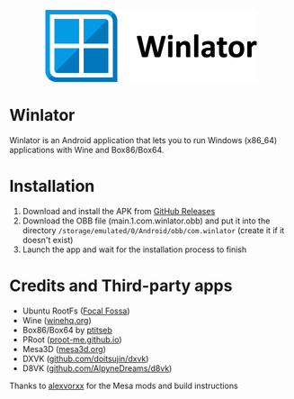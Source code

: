 <p align="center">
	<img src="logo.png" width="376" height="128" alt="Winlator Logo" />  
</p>

# Winlator

Winlator is an Android application that lets you to run Windows (x86_64) applications with Wine and Box86/Box64.

# Installation

1. Download and install the APK from [GitHub Releases](https://github.com/brunodev85/Winlator/releases)
2. Download the OBB file (main.1.com.winlator.obb) and put it into the directory `/storage/emulated/0/Android/obb/com.winlator` (create it if it doesn't exist)
3. Launch the app and wait for the installation process to finish

# Credits and Third-party apps
- Ubuntu RootFs ([Focal Fossa](https://releases.ubuntu.com/focal))
- Wine ([winehq.org](https://www.winehq.org/))
- Box86/Box64 by [ptitseb](https://github.com/ptitSeb)
- PRoot ([proot-me.github.io](https://proot-me.github.io))
- Mesa3D ([mesa3d.org](https://www.mesa3d.org))
- DXVK ([github.com/doitsujin/dxvk](https://github.com/doitsujin/dxvk))
- D8VK ([github.com/AlpyneDreams/d8vk](https://github.com/AlpyneDreams/d8vk))

Thanks to [alexvorxx](https://github.com/alexvorxx) for the Mesa mods and build instructions